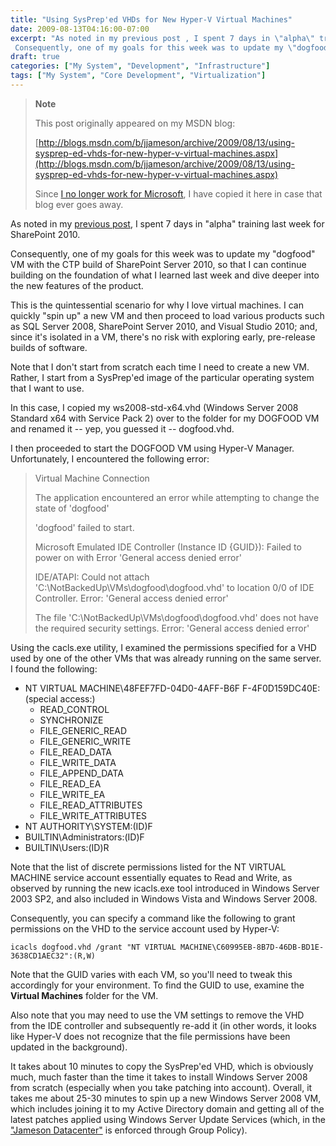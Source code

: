 ```yaml
---
title: "Using SysPrep'ed VHDs for New Hyper-V Virtual Machines"
date: 2009-08-13T04:16:00-07:00
excerpt: "As noted in my previous post , I spent 7 days in \"alpha\" training last week for SharePoint 2010. 
 Consequently, one of my goals for this week was to update my \"dogfood\" VM with the CTP build of SharePoint Server 2010, so that I can continue building..."
draft: true
categories: ["My System", "Development", "Infrastructure"]
tags: ["My System", "Core Development", "Virtualization"]
---
```


> **Note**
>
> This post originally appeared on my MSDN blog:
>
> [http://blogs.msdn.com/b/jjameson/archive/2009/08/13/using-sysprep-ed-vhds-for-new-hyper-v-virtual-machines.aspx](http://blogs.msdn.com/b/jjameson/archive/2009/08/13/using-sysprep-ed-vhds-for-new-hyper-v-virtual-machines.aspx)
>
> Since
> [I no longer work for Microsoft](/blog/jjameson/2011/09/02/last-day-with-microsoft), I have copied it here in case that blog
> ever goes away.

As noted in my [previous
post](/blog/jjameson/2009/08/13/sharepoint-2010-sneak-peek), I spent 7 days in "alpha" training last week for SharePoint 2010.

Consequently, one of my goals for this week was to update my "dogfood" VM with  the CTP build of SharePoint Server 2010, so that I can continue building on the  foundation of what I learned last week and dive deeper into the new features of  the product.

This is the quintessential scenario for why I love virtual machines. I can quickly  "spin up" a new VM and then proceed to load various products such as SQL Server  2008, SharePoint Server 2010, and Visual Studio 2010; and, since it's isolated in  a VM, there's no risk with exploring early, pre-release builds of software.

Note that I don't start from scratch each time I need to create a new VM. Rather,  I start from a SysPrep'ed image of the particular operating system that I want to  use.

In this case, I copied my ws2008-std-x64.vhd (Windows Server 2008 Standard x64  with Service Pack 2) over to the folder for my DOGFOOD VM and renamed it -- yep,  you guessed it -- dogfood.vhd.

I then proceeded to start the DOGFOOD VM using Hyper-V Manager. Unfortunately,  I encountered the following error:

> Virtual Machine Connection
>
> The application encountered an error while attempting to change the state of
> 'dogfood'
>
> 'dogfood' failed to start.
>
> Microsoft Emulated IDE Controller (Instance ID {GUID}): Failed to power on with
> Error 'General access denied error'
>
> IDE/ATAPI: Could not attach 'C:\NotBackedUp\VMs\dogfood\dogfood.vhd' to location
> 0/0 of IDE Controller. Error: 'General access denied error'
>
> The file 'C:\NotBackedUp\VMs\dogfood\dogfood.vhd' does not have the required
> security settings. Error: 'General access denied error'

Using the cacls.exe utility, I examined the permissions specified for a VHD used  by one of the other VMs that was already running on the same server. I found the  following:

- NT VIRTUAL MACHINE\48FEF7FD-04D0-4AFF-B6F F-4F0D159DC40E:(special access:)
  - READ\_CONTROL
  - SYNCHRONIZE
  - FILE\_GENERIC\_READ
  - FILE\_GENERIC\_WRITE
  - FILE\_READ\_DATA
  - FILE\_WRITE\_DATA
  - FILE\_APPEND\_DATA
  - FILE\_READ\_EA
  - FILE\_WRITE\_EA
  - FILE\_READ\_ATTRIBUTES
  - FILE\_WRITE\_ATTRIBUTES
- NT AUTHORITY\SYSTEM:(ID)F
- BUILTIN\Administrators:(ID)F
- BUILTIN\Users:(ID)R

Note that the list of discrete permissions listed for the NT VIRTUAL MACHINE  service account essentially equates to Read and Write, as observed by running the  new icacls.exe tool introduced in Windows Server 2003 SP2, and also included in  Windows Vista and Windows Server 2008.

Consequently, you can specify a command like the following to grant permissions  on the VHD to the service account used by Hyper-V:

```
icacls dogfood.vhd /grant "NT VIRTUAL MACHINE\C60995EB-8B7D-46DB-BD1E-3638CD1AEC32":(R,W)
```

Note that the GUID varies with each VM, so you'll need to tweak this accordingly  for your environment. To find the GUID to use, examine the **Virtual Machines** folder for the VM.

Also note that you may need to use the VM settings to remove the VHD from the  IDE controller and subsequently re-add it (in other words, it looks like Hyper-V  does not recognize that the file permissions have been updated in the background).

It takes about 10 minutes to copy the SysPrep'ed VHD, which is obviously much,  much faster than the time it takes to install Windows Server 2008 from scratch (especially  when you take patching into account). Overall, it takes me about 25-30 minutes to  spin up a new Windows Server 2008 VM, which includes joining it to my Active Directory  domain and getting all of the latest patches applied using Windows Server Update  Services (which, in the ["Jameson
Datacenter"](/blog/jjameson/2009/09/14/the-jameson-datacenter) is enforced through Group Policy).

